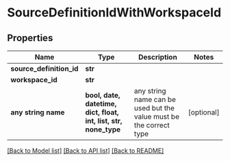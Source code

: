 # SourceDefinitionIdWithWorkspaceId


## Properties
Name | Type | Description | Notes
------------ | ------------- | ------------- | -------------
**source_definition_id** | **str** |  | 
**workspace_id** | **str** |  | 
**any string name** | **bool, date, datetime, dict, float, int, list, str, none_type** | any string name can be used but the value must be the correct type | [optional]

[[Back to Model list]](../README.md#documentation-for-models) [[Back to API list]](../README.md#documentation-for-api-endpoints) [[Back to README]](../README.md)


